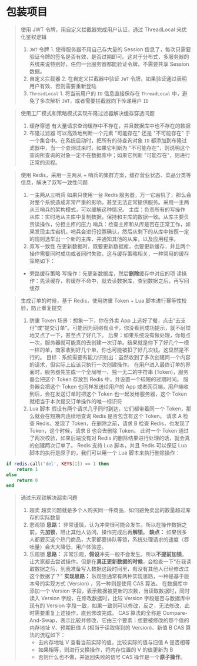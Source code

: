# 包装项目

> 使用 JWT 令牌，用自定义拦截器完成用户认证，通过 ThreadLocal 来优化鉴权逻辑
> 1. `JWT` 令牌
	1. 使得服务器不用自己存大量的 Session 信息了，每次只需要验证令牌的签名是否有效、是否过期即可。这对于分布式、多服务器的系统来说特别好，任何一台服务器都能验证令牌，不需要共享 Session 数据。
> 2. 自定义拦截器
	2. 在自定义拦截器中验证 `JWT` 令牌，如果验证通过表明用户有效、否则需要重新登陆
> 3. `ThreadLocal`
	1. 将当前用户的 `ID` 信息直接保存在 `ThreadLocal` 中，避免了多次解析 `JWT`，或者需要拦截器向下传递用户 `ID`

> 使用工厂模式和策略模式实现布隆过滤器解决缓存穿透问题
> 1. 缓存穿透
> 	有大量请求查询缓存中不存在，并且数据库中也不存在的数据
> 2. 布隆过滤器
> 	可以高效地判断一个元素 "可能存在" 还是 "不可能存在" 于一个集合中。在系统启动时，把所有的待查询对象 `ID` 都添加到布隆过滤器中，当一个查询过来时，如果它判断为 "不可能存在"，则说明这个查询所查询的对象一定不在数据库中；如果它判断 "可能存在"，则进行正常的流程。

> 使用 Redis，采用一主两从 + 哨兵的集群方案，缓存营业状态、菜品分类等信息，解决了双写一致性问题
> 1. 一主两从三哨兵
> 	如果只使用一台 Redis 服务器，万一它宕机了，那么会对整个系统造成非常严重的影响，甚至无法正常提供服务。采用一主两从三哨兵的架构模式，可以缓解这种情况。
> 	主库：负责所有的写操作
> 	从库：实时地从主库中复制数据，保持和主库的数据一致。从库主要负责读操作，分担主库的压力
> 	哨兵：检查主库和从库是否在正常工作，如果发现主库宕机，哨兵会进行投票确认，然后从剩下的从库中按照一定的规则选举出一个新的主库，并通知其他的从库，以及应用程序。
> 2.  双写一致性
> 	在更新数据时，既要更新数据库，也要更新缓存，并且两个操作需要同时成功或者同时失败，这与缓存策略相关，一种常用的缓存策略如下：
> 	- 旁路缓存策略
> 		写操作：先更新数据库，然后**删除**缓存中对应的项
> 		读操作：先读缓存，若缓存不命中，就去读数据库，查到数据之后，再写回缓存

> 生成订单的时候，基于 Redis，使用防重 Token + Lua 脚本进行幂等性校验，防止重复提交
> 1. 防重 Token
> 	场景：想象一下，你在外卖 App 上选好了餐，点击“去支付”或“提交订单”。可能因为网络有点卡，你没看到成功提示，就不耐烦地又点了一下，甚至点了好几下。
> 	后果：如果系统没有做处理，你每点一次，服务器就可能真的去创建一次订单。结果就是你下了好几个一模一样的单，商家收到好几个单，你也可能被扣了好几次钱。这显然是不行的。
> 	目标：系统需要有能力识别出：虽然收到了多次创建同一个内容的请求，但实际上应该只执行一次创建操作。
> 	在用户进入最终订单的界面时，服务器先生成一个全局唯一、独一无二的字符串 (Token)，服务器会把这个 Token 存放到 Redis 中，并设置一个较短的过期时间。
> 	服务器会把这个 Token 也同样发送给用户的 App 或者网页端，用户端收到后，会在发送订单时把这个 Token 也一起发给服务器，这个 Token 就相当于本次提交订单操作的唯一标识符
> 2. Lua 脚本
> 	假设有两个请求几乎同时到达，它们都带着同一个 Token，那么就会在短期内连续地查询 Redis 是否包含有这个 Token。
> 	请求 A 检查 Redis，发现了 Token，在删除之前，请求 B 检查 Redis，也发现了 Token，这个时候，请求 B 也会去删除 Token。
> 	此时一个 Token 通过了两次校验，如果后端没有对 Redis 的删除结果进行处理的话，就会真的创建两次订单了。
> 	Redis 支持 Lua 脚本，并且 Redis 可以保证 Lua 脚本的执行是原子的，我们可以用一个 Lua 脚本来执行删除操作：

```lua
if redis.call('del', KEYS[1]) == 1 then
	return 1
else
	return 0
end
```

> 通过乐观锁解决超卖问题
> 1. 超卖
> 	超卖问题就是多个人购买同一件商品，如何避免卖出的数量超过库存的实际数量
> 2. 悲观锁
> 	**思路：** 非常谨慎，认为冲突很可能会发生。所以在操作数据之前，先**加锁**，阻止其他人访问。操作完成后再**解锁**。
> 	**缺点：** 如果很多人都要买这个热门商品，大家都要排队等锁，系统处理请求的速度（吞吐量）会大大降低，用户体验差。
> 3. 乐观锁
> 	 **思路：** 非常乐观，**假设**冲突一般不会发生。所以**不提前加锁**，让大家都去尝试操作。但是在**真正更新数据的时候**，会检查一下“在我读取数据之后，到我准备写入数据这段时间里，有没有其他人已经修改过这个数据了？”
> 	 **实现思路：** 乐观锁通常有两种实现思路，一种是基于版本号的实现方式 (Version) ，另一种则是使用 CAS 算法。
> 	 在数据库中添加一个 Version 字段，表示数据被更新的次数，当读取数据时，同时读入 Version 字段，在修改数据时，比较 Version 字段是否与数据库中现有的 Version 字段一致，如果一致则可以修改，反之，无法修改，此时需要重复上述操作，直到修改完成。
> 	 CAS 算法的全称是 Compare-And-Swap，表示比较并修改，它由三个要素：想要被修改的那个值的内存地址 V、预期旧值 A (相当于读取得到的 Version)、新值 B
> 	 CAS 算法的流程如下：
> 	 - 去内存地址 V 查看当前实际的值，比较实际的值与旧值 A 是否相等
> 	 - 如果相等，则进行交换操作，将内存位置的 V 的值更新为 B
> 	 - 否则什么也不做，并返回失败的信号
> 	 CAS 操作是一个**原子操作**。